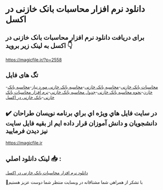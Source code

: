 # دانلود نرم افزار محاسبات بانک خازنی در اکسل

## برای دریافت دانلود نرم افزار محاسبات بانک خازنی در اکسل به لینک زیر بروید 👇

https://magicfile.ir/?p=2558

## تگ های فایل

-[محاسبات بانک خازنی](https://magicfile.ir/product/%d9%86%d8%b1%d9%85-%d8%a7%d9%81%d8%b2%d8%a7%d8%b1-%d9%85%d8%ad%d8%a7%d8%b3%d8%a8%d8%a7%d8%aa-%d8%a8%d8%a7%d9%86%da%a9-%d8%ae%d8%a7%d8%b2%d9%86%db%8c-%d8%af%d8%b1-%d8%a7%da%a9%d8%b3%d9%84/)-[محاسبه بانک خازنی](https://magicfile.ir/product/%d9%86%d8%b1%d9%85-%d8%a7%d9%81%d8%b2%d8%a7%d8%b1-%d9%85%d8%ad%d8%a7%d8%b3%d8%a8%d8%a7%d8%aa-%d8%a8%d8%a7%d9%86%da%a9-%d8%ae%d8%a7%d8%b2%d9%86%db%8c-%d8%af%d8%b1-%d8%a7%da%a9%d8%b3%d9%84/)-[محاسبه بانک خازنی مورد نیاز](https://magicfile.ir/product/%d9%86%d8%b1%d9%85-%d8%a7%d9%81%d8%b2%d8%a7%d8%b1-%d9%85%d8%ad%d8%a7%d8%b3%d8%a8%d8%a7%d8%aa-%d8%a8%d8%a7%d9%86%da%a9-%d8%ae%d8%a7%d8%b2%d9%86%db%8c-%d8%af%d8%b1-%d8%a7%da%a9%d8%b3%d9%84/)-[محاسبه بانک خازن](https://magicfile.ir/product/%d9%86%d8%b1%d9%85-%d8%a7%d9%81%d8%b2%d8%a7%d8%b1-%d9%85%d8%ad%d8%a7%d8%b3%d8%a8%d8%a7%d8%aa-%d8%a8%d8%a7%d9%86%da%a9-%d8%ae%d8%a7%d8%b2%d9%86%db%8c-%d8%af%d8%b1-%d8%a7%da%a9%d8%b3%d9%84/)-[نحوه محاسبه بانک خازنی](https://magicfile.ir/product/%d9%86%d8%b1%d9%85-%d8%a7%d9%81%d8%b2%d8%a7%d8%b1-%d9%85%d8%ad%d8%a7%d8%b3%d8%a8%d8%a7%d8%aa-%d8%a8%d8%a7%d9%86%da%a9-%d8%ae%d8%a7%d8%b2%d9%86%db%8c-%d8%af%d8%b1-%d8%a7%da%a9%d8%b3%d9%84/)-[جدول محاسبه بانک خازنی](https://magicfile.ir/product/%d9%86%d8%b1%d9%85-%d8%a7%d9%81%d8%b2%d8%a7%d8%b1-%d9%85%d8%ad%d8%a7%d8%b3%d8%a8%d8%a7%d8%aa-%d8%a8%d8%a7%d9%86%da%a9-%d8%ae%d8%a7%d8%b2%d9%86%db%8c-%d8%af%d8%b1-%d8%a7%da%a9%d8%b3%d9%84/)-[نرم افزار محاسبات بانک خازنی](https://magicfile.ir/product/%d9%86%d8%b1%d9%85-%d8%a7%d9%81%d8%b2%d8%a7%d8%b1-%d9%85%d8%ad%d8%a7%d8%b3%d8%a8%d8%a7%d8%aa-%d8%a8%d8%a7%d9%86%da%a9-%d8%ae%d8%a7%d8%b2%d9%86%db%8c-%d8%af%d8%b1-%d8%a7%da%a9%d8%b3%d9%84/)-[بانک خازنی در اکسل](https://magicfile.ir/product/%d9%86%d8%b1%d9%85-%d8%a7%d9%81%d8%b2%d8%a7%d8%b1-%d9%85%d8%ad%d8%a7%d8%b3%d8%a8%d8%a7%d8%aa-%d8%a8%d8%a7%d9%86%da%a9-%d8%ae%d8%a7%d8%b2%d9%86%db%8c-%d8%af%d8%b1-%d8%a7%da%a9%d8%b3%d9%84/)

## ✔️ در سايت فايل هاي ويژه اي براي برنامه نويسان طراحان دانشجويان و دانش آموزان قرار داده ايم از بقيه فايل سايت نيز ديدن فرماييد

https://magicfile.ir


## لينک دانلود اصلي 📥 :

[دانلود نرم افزار محاسبات بانک خازنی در اکسل](https://magicfile.ir/product/%d9%86%d8%b1%d9%85-%d8%a7%d9%81%d8%b2%d8%a7%d8%b1-%d9%85%d8%ad%d8%a7%d8%b3%d8%a8%d8%a7%d8%aa-%d8%a8%d8%a7%d9%86%da%a9-%d8%ae%d8%a7%d8%b2%d9%86%db%8c-%d8%af%d8%b1-%d8%a7%da%a9%d8%b3%d9%84/) 


🙏با تشکر از همراهي شما مشتاقانه در وبسایت منتظر شما دوست عزیز هستیم

